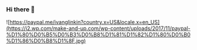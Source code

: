 ### Hi there 👋

![https://paypal.me/ivanglinkin?country.x=US&locale.x=en_US](https://i2.wp.com/make-and-up.com/wp-content/uploads/2017/11/paypal-%D1%80%D0%B5%D0%B3%D0%B8%D1%81%D1%82%D1%80%D0%B0%D1%86%D0%B8%D1%8F.jpg)

